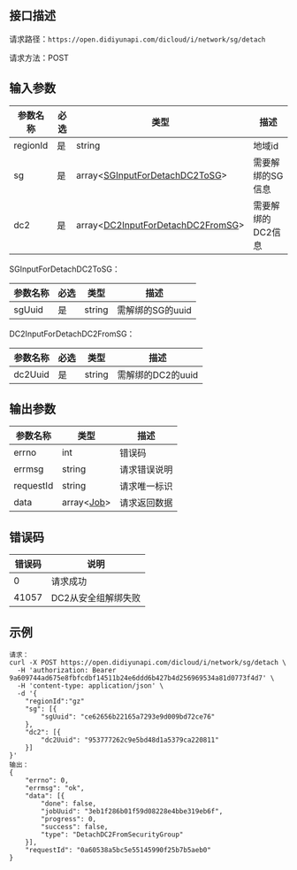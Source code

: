 ## 接口描述
请求路径：`https://open.didiyunapi.com/dicloud/i/network/sg/detach`

请求方法：POST
## 输入参数
|参数名称 | 必选 | 类型 | 描述|
|--------|-----|-----|-----|
| regionId | 是 | string | 地域id |
| sg | 是 | array<[SGInputForDetachDC2ToSG](#SGInputForDetachDC2ToSG)> | 需要解绑的SG信息 |
| dc2 | 是 | array<[DC2InputForDetachDC2FromSG](#DC2InputForDetachDC2FromSG)> | 需要解绑的DC2信息 |

<span id="SGInputForDetachDC2ToSG"></span>
SGInputForDetachDC2ToSG：

|参数名称 | 必选 | 类型 | 描述|
|--------|-----|-----|-----|
| sgUuid     | 是 |   string  |  需解绑的SG的uuid    |

<span id="DC2InputForDetachDC2FromSG"></span>
DC2InputForDetachDC2FromSG：

|参数名称 | 必选 | 类型 | 描述|
|--------|-----|-----|-----|
| dc2Uuid     | 是 |   string  |  需解绑的DC2的uuid    |


## 输出参数
|参数名称  | 类型 | 描述|
|--------|-----|-----|
|errno | int  |错误码 |
|errmsg|string|请求错误说明	|
|requestId |string|请求唯一标识 |
|data | array<[Job](/static/docs-content/products/通用响应结构.md#Job)>	 | 请求返回数据 | 


## 错误码
| 错误码 | 说明    |
|-------|---------|
| 0    | 请求成功  |
|41057 | DC2从安全组解绑失败 |

## 示例

```
请求：
curl -X POST https://open.didiyunapi.com/dicloud/i/network/sg/detach \
  -H 'authorization: Bearer 9a609744ad675e8fbfcdbf14511b24e6ddd6b427b4d256969534a81d0773f4d7' \
  -H 'content-type: application/json' \
  -d '{
    "regionId":"gz"
	"sg": [{
		"sgUuid": "ce62656b22165a7293e9d009bd72ce76"
	},
	"dc2": [{
		"dc2Uuid": "953777262c9e5bd48d1a5379ca220811"
	}]
}'
输出：
{
	"errno": 0,
	"errmsg": "ok",
	"data": [{
		"done": false,
		"jobUuid": "3eb1f286b01f59d08228e4bbe319eb6f",
		"progress": 0,
		"success": false,
		"type": "DetachDC2FromSecurityGroup"
	}],
	"requestId": "0a60538a5bc5e55145990f25b7b5aeb0"
}
```